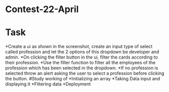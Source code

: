 # Contest-22-April
# Task
*Create a ui as shown in the screenshot, create an input type of select called profession and let the 2 options of this dropdown be developer and admin.
*On clicking the filter button in the ui, filter the cards according to their profession.
*Use the filter function to filter all the employees of the profession which has been selected in the dropdown.
*If no profession is selected throw an alert asking the user to select a profession before clicking the button.
#Study working of
*Initializing an array
*Taking Data input and displaying it
*Filtering data
*Deployment
